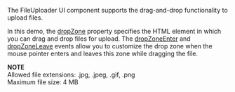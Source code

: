 The FileUploader UI component supports the drag-and-drop functionality to upload files.

In this demo, the [dropZone](/Documentation/ApiReference/UI_Components/dxFileUploader/Configuration/#dropZone) property specifies the HTML element in which you can drag and drop files for upload. The [dropZoneEnter](/Documentation/ApiReference/UI_Components/dxFileUploader/Configuration/#onDropZoneEnter) and [dropZoneLeave](/Documentation/ApiReference/UI_Components/dxFileUploader/Configuration/#onDropZoneLeave) events allow you to customize the drop zone when the mouse pointer enters and leaves this zone while dragging the file.

**NOTE**</br>Allowed file extensions: .jpg, .jpeg, .gif, .png</br>Maximum file size: 4 MB